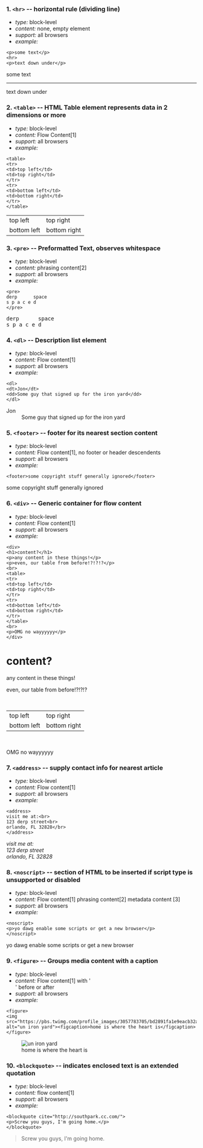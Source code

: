 ### 1. `<hr>` -- horizontal rule (dividing line)

* *type:* block-level
* *content:* none, empty element
* *support:* all browsers
* *example:*
```
<p>some text</p>
<hr>
<p>text down under</p>
```
<p>some text</p>
<hr>
<p>text down under</p>

### 2. `<table>` -- HTML Table element represents data in 2 dimensions or more

* *type:* block-level
* *content:* Flow Content[1]
* *support:* all browsers
* *example:*
```
<table>
<tr>
<td>top left</td>
<td>top right</td>
</tr>
<tr>
<td>bottom left</td>
<td>bottom right</td>
</tr>
</table>
```
<table>
<tr>
<td>top left</td>
<td>top right</td>
</tr>
<tr>
<td>bottom left</td>
<td>bottom right</td>
</tr>
</table>

### 3. `<pre>` -- Preformatted Text, observes whitespace

* *type:* block-level
* *content:* phrasing content[2]
* *support:* all browsers
* *example:*
```
<pre>
derp      space
s p a c e d
</pre>
```
<pre>
derp      space
s p a c e d
</pre>

### 4. `<dl>` -- Description list element

* *type:* block-level
* *content:* Flow content[1]
* *support:* all browsers
* *example:*
```
<dl>
<dt>Jon</dt>
<dd>Some guy that signed up for the iron yard</dd>
</dl>
```
<dl>
<dt>Jon</dt>
<dd>Some guy that signed up for the iron yard</dd>
</dl>

### 5. `<footer>` -- footer for its nearest section content

* *type:* block-level
* *content:* Flow content[1], no footer or header descendents
* *support:* all browsers
* *example:*
```
<footer>some copyright stuff generally ignored</footer>
```
<footer>some copyright stuff generally ignored</footer>

### 6. `<div>` -- Generic container for flow content

* *type:* block-level
* *content:* Flow content[1]
* *support:* all browsers
* *example:*
```
<div>
<h1>content?</h1>
<p>any content in these things!</p>
<p>even, our table from before!?!?!?</p>
<br>
<table>
<tr>
<td>top left</td>
<td>top right</td>
</tr>
<tr>
<td>bottom left</td>
<td>bottom right</td>
</tr>
</table>
<br>
<p>OMG no wayyyyyy</p>
</div>
```
<div>
<h1>content?</h1>
<p>any content in these things!</p>
<p>even, our table from before!?!?!?</p>
<br>
<table>
<tr>
<td>top left</td>
<td>top right</td>
</tr>
<tr>
<td>bottom left</td>
<td>bottom right</td>
</tr>
</table>
<br>
<p>OMG no wayyyyyy</p>
</div>

### 7. `<address>` -- supply contact info for nearest article

* *type:* block-level
* *content:* Flow content[1]
* *support:* all browsers
* *example:*
```
<address>
visit me at:<br>
123 derp street<br>
orlando, FL 32828</br>
</address>
```
<address>
visit me at:<br>
123 derp street<br>
orlando, FL 32828</br>
</address>

### 8. `<noscript>` -- section of HTML to be inserted if script type is unsupported or disabled

* *type:* block-level
* *content:* Flow content[1] phrasing content[2] metadata content [3]
* *support:* all browsers
* *example:*
```
<noscript>
<p>yo dawg enable some scripts or get a new browser</p>
</noscript>
```
<noscript>
<p>yo dawg enable some scripts or get a new browser</p>
</noscript>

### 9. `<figure>` -- Groups media content with a caption

* *type:* block-level
* *content:* Flow content[1] with '<figcaption>' before or after
* *support:* all browsers
* *example:*
```
<figure>
<img src="https://pbs.twimg.com/profile_images/3057783705/bd2891fa1e9eacb32a4f23d6f866b593_400x400.png" alt="un iron yard"><figcaption>home is where the heart is</figcaption>
</figure>
```
<figure>
<img src="https://pbs.twimg.com/profile_images/3057783705/bd2891fa1e9eacb32a4f23d6f866b593_400x400.png" alt="un iron yard"><figcaption>home is where the heart is</figcaption>
</figure>

### 10. `<blockquote>` -- indicates enclosed text is an extended quotation

* *type:* block-level
* *content:* flow content[1]
* *support:* all browsers
* *example:*
```
<blockquote cite="http://southpark.cc.com/">
<p>Screw you guys, I'm going home.</p>
</blockquote>
```
<blockquote cite="http://southpark.cc.com/">
<p>Screw you guys, I'm going home.</p>
</blockquote>
